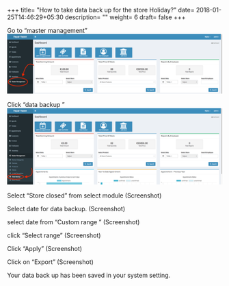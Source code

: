 +++
title= "How to take data back up for the store Holiday?"
date= 2018-01-25T14:46:29+05:30
description= ""
weight= 6
draft= false
+++



Go to “master management”
![How to take data back for the store holiday?](/images/data_back_up_store_closed/go_to_master.png)

Click “data backup ”
![How to take data back for the store holiday?](/images/data_back_up_store_closed/click_data_backup.png)


Select “Store closed” from select module
(Screenshot)

Select date for data backup. 
(Screenshot)

select date from “Custom range ”
(Screenshot)

click “Select range”
(Screenshot)

Click “Apply”
(Screenshot)

Click on “Export”
(Screenshot)


Your data back up has been saved in your system setting.

